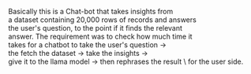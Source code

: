 Basically this is a Chat-bot that takes insights from \
a dataset containing 20,000 rows of records and answers \
the user's question, to the point if it finds the relevant \
answer. The requirement was to check how much time it \
takes for a chatbot to take the user's question -> \
the fetch the dataset -> take the insights -> \
give it to the llama model -> then rephrases the result \ 
for the user side.